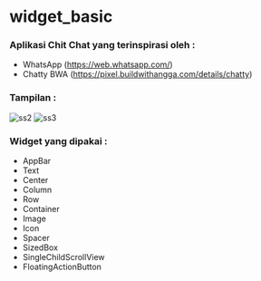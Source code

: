 # widget_basic
 ### Aplikasi Chit Chat yang terinspirasi oleh :
 - WhatsApp (https://web.whatsapp.com/)
 - Chatty BWA (https://pixel.buildwithangga.com/details/chatty)
 
 ### Tampilan :
![ss2](https://user-images.githubusercontent.com/71241922/132398945-d3c30f39-cff9-4cef-bd27-4e6c96a820d3.png)
![ss3](https://user-images.githubusercontent.com/71241922/132398950-b9bcf122-de4c-4dd9-ae84-29818fe9be95.png)

### Widget yang dipakai :
- AppBar
- Text
- Center
- Column
- Row
- Container
- Image
- Icon
- Spacer
- SizedBox
- SingleChildScrollView
- FloatingActionButton

